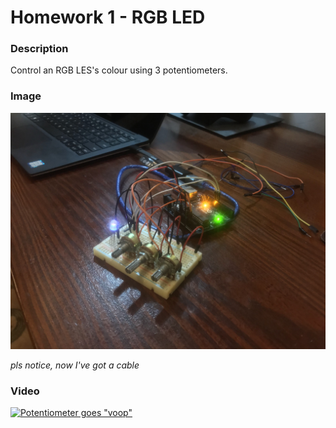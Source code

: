 # Homework 1 - RGB LED

### Description

Control an RGB LES's colour using 3 potentiometers.

### Image

![Waa LEDul](led.jpg)

_pls notice, now I've got a cable_

### Video

[![Potentiometer goes "voop"](https://img.youtube.com/vi/DEQoQUy8244/0.jpg)](https://www.youtube.com/watch?v=DEQoQUy8244)

